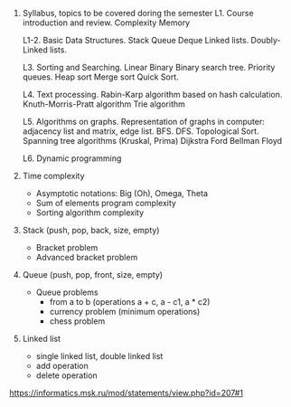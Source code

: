 1. Syllabus, topics to be covered doring the semester
    L1. Course introduction and review. 
    Complexity
    Memory

    L1-2. Basic Data Structures. 
    Stack
    Queue
    Deque
    Linked lists.
    Doubly-Linked lists.

    L3. Sorting and Searching.
    Linear
    Binary
    Binary search tree.
    Priority queues.
    Heap sort
    Merge sort
    Quick Sort.

    L4. Text processing. 
    Rabin-Karp algorithm based on hash calculation.
    Knuth-Morris-Pratt algorithm
    Trie algorithm

    L5. Algorithms on graphs.
    Representation of graphs in computer: adjacency list and matrix, edge list. 
    BFS. 
    DFS. 
    Topological Sort.
    Spanning tree algorithms (Kruskal, Prima)
    Dijkstra 
    Ford Bellman
    Floyd

    L6.
    Dynamic programming
2. Time complexity
    * Asymptotic notations: 
        Big (Oh), Omega, Theta
    * Sum of elements program complexity
    * Sorting algorithm complexity     

3. Stack (push, pop, back, size, empty)
    * Bracket problem
    * Advanced bracket problem
4. Queue (push, pop, front, size, empty)
    * Queue problems 
        - from a to b (operations a + c, a - c1, a * c2)
        - currency problem (minimum operations)
        - chess problem

5. Linked list
    * single linked list, double linked list
    * add operation
    * delete operation



https://informatics.msk.ru/mod/statements/view.php?id=207#1